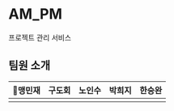 # AM_PM
프로젝트 관리 서비스
<img src="">
## 팀원 소개

🏅맹민재|구도회|노인수|박희지|한승완
:---:|:---:|:---:|:---:|:---:|
<img src="">|<img src="">|<img src="">|<img src="">|<img src="">|
